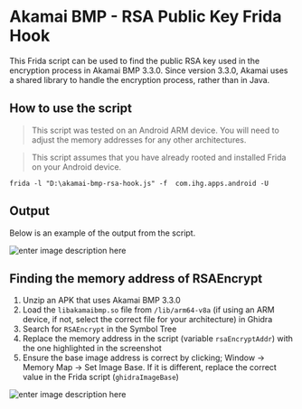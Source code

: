 
# Akamai BMP - RSA Public Key Frida Hook
This Frida script can be used to find the public RSA key used in the encryption process in Akamai BMP 3.3.0. Since version 3.3.0, Akamai uses a shared library to handle the encryption process, rather than in Java.


## How to use the script
> This script was tested on an Android ARM device. You will need to adjust the memory addresses for any other architectures. 

> This script assumes that you have already rooted and installed Frida on your Android device.

`frida -l "D:\akamai-bmp-rsa-hook.js" -f  com.ihg.apps.android -U`

## Output
Below is an example of the output from the script.

![enter image description here](https://i.imgur.com/G0IWw1r.png)

## Finding the memory address of RSAEncrypt

 1. Unzip an APK that uses Akamai BMP 3.3.0
 2. Load the `libakamaibmp.so` file from `/lib/arm64-v8a` (if using an ARM device, if not, select the correct file for your architecture) in Ghidra
 3. Search for `RSAEncrypt` in the Symbol Tree
 4. Replace the memory address in the script (variable `rsaEncryptAddr`) with the one highlighted in the screenshot
 5. Ensure the base image address is correct by clicking; Window -> Memory Map -> Set Image Base. If it is different, replace the correct value in the Frida script (`ghidraImageBase`)

![enter image description here](https://i.imgur.com/TPvy6RB.png)

